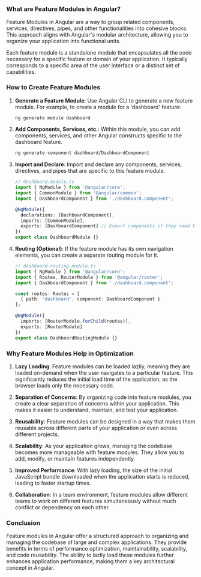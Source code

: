 ### What are Feature Modules in Angular?

Feature Modules in Angular are a way to group related components, services, directives, pipes, and other functionalities into cohesive blocks. This approach aligns with Angular's modular architecture, allowing you to organize your application into functional units.

Each feature module is a standalone module that encapsulates all the code necessary for a specific feature or domain of your application. It typically corresponds to a specific area of the user interface or a distinct set of capabilities.

### How to Create Feature Modules

1. **Generate a Feature Module**:
   Use Angular CLI to generate a new feature module. For example, to create a module for a 'dashboard' feature:

   ```bash
   ng generate module dashboard
   ```

2. **Add Components, Services, etc.**:
   Within this module, you can add components, services, and other Angular constructs specific to the dashboard feature.

   ```bash
   ng generate component dashboard/DashboardComponent
   ```

3. **Import and Declare**:
   Import and declare any components, services, directives, and pipes that are specific to this feature module.

   ```typescript
   // dashboard.module.ts
   import { NgModule } from '@angular/core';
   import { CommonModule } from '@angular/common';
   import { DashboardComponent } from './dashboard.component';

   @NgModule({
     declarations: [DashboardComponent],
     imports: [CommonModule],
     exports: [DashboardComponent] // Export components if they need to be used outside this module
   })
   export class DashboardModule {}
   ```

4. **Routing (Optional)**:
   If the feature module has its own navigation elements, you can create a separate routing module for it.

   ```typescript
   // dashboard-routing.module.ts
   import { NgModule } from '@angular/core';
   import { Routes, RouterModule } from '@angular/router';
   import { DashboardComponent } from './dashboard.component';

   const routes: Routes = [
     { path: 'dashboard', component: DashboardComponent }
   ];

   @NgModule({
     imports: [RouterModule.forChild(routes)],
     exports: [RouterModule]
   })
   export class DashboardRoutingModule {}
   ```

### Why Feature Modules Help in Optimization

1. **Lazy Loading**:
   Feature modules can be loaded lazily, meaning they are loaded on-demand when the user navigates to a particular feature. This significantly reduces the initial load time of the application, as the browser loads only the necessary code.

2. **Separation of Concerns**:
   By organizing code into feature modules, you create a clear separation of concerns within your application. This makes it easier to understand, maintain, and test your application.

3. **Reusability**:
   Feature modules can be designed in a way that makes them reusable across different parts of your application or even across different projects.

4. **Scalability**:
   As your application grows, managing the codebase becomes more manageable with feature modules. They allow you to add, modify, or maintain features independently.

5. **Improved Performance**:
   With lazy loading, the size of the initial JavaScript bundle downloaded when the application starts is reduced, leading to faster startup times.

6. **Collaboration**:
   In a team environment, feature modules allow different teams to work on different features simultaneously without much conflict or dependency on each other.

### Conclusion

Feature modules in Angular offer a structured approach to organizing and managing the codebase of large and complex applications. They provide benefits in terms of performance optimization, maintainability, scalability, and code reusability. The ability to lazily load these modules further enhances application performance, making them a key architectural concept in Angular.